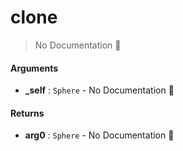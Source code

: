 # clone

> No Documentation 🚧

#### Arguments

- **\_self** : `Sphere` \- No Documentation 🚧

#### Returns

- **arg0** : `Sphere` \- No Documentation 🚧